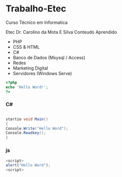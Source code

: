 # Trabalho-Etec
Curso Técnico em Informatica

Etec Dr. Carolino da Mota E Silva
Conteudo Aprendido

- PHP
- CSS & HTML
- C#
- Banco de Dados (Msysql / Access)
- Redes
- Marketing Digital
- Servidores (Windows Serve)

```PHP
<?php
echo 'Hello Word!';
?>
```
### C# 
```c#

startio void Main()
{
Console.Write("Hello Word");
Console.Readkey();
}
```
### js
```js
<script>
alert("Hello Word");
<script>
```
